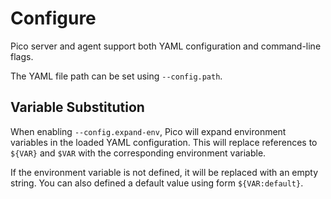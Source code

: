 # Configure

Pico server and agent support both YAML configuration and command-line flags.

The YAML file path can be set using `--config.path`.

## Variable Substitution

When enabling `--config.expand-env`, Pico will expand environment variables
in the loaded YAML configuration. This will replace references to `${VAR}`
and `$VAR` with the corresponding environment variable.

If the environment variable is not defined, it will be replaced with an empty
string. You can also defined a default value using form `${VAR:default}`.
